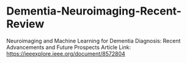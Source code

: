 # Dementia-Neuroimaging-Recent-Review
Neuroimaging and Machine Learning for Dementia Diagnosis: Recent Advancements and Future Prospects
Article Link: https://ieeexplore.ieee.org/document/8572804

